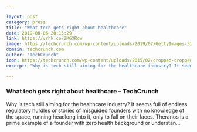 ```yaml
---

layout: post
category: press
title: "What tech gets right about healthcare"
date: 2019-08-06 20:15:29
link: https://vrhk.co/2MGXRcw
image: https://techcrunch.com/wp-content/uploads/2019/07/GettyImages-528814329-1.jpg?w=568
domain: techcrunch.com
author: "TechCrunch"
icon: https://techcrunch.com/wp-content/uploads/2015/02/cropped-cropped-favicon-gradient.png?w=180
excerpt: "Why is tech still aiming for the healthcare industry? It seems full of endless regulatory hurdles or stories of misguided founders with no knowledge of the space, running headlong into it, only to fall on their faces. Theranos is a prime example of a founder with zero health background or understan…"

---
```


### What tech gets right about healthcare – TechCrunch

Why is tech still aiming for the healthcare industry? It seems full of endless regulatory hurdles or stories of misguided founders with no knowledge of the space, running headlong into it, only to fall on their faces. Theranos is a prime example of a founder with zero health background or understan…